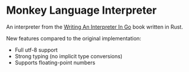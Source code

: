 # Monkey Language Interpreter

An interpreter from the [Writing An Interpreter In Go](https://interpreterbook.com/) book written in Rust.

New features compared to the original implementation:
 - Full utf-8 support
 - Strong typing (no implicit type conversions)
 - Supports floating-point numbers